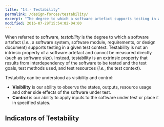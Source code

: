 ```yaml
---
title: "14.- Testability"
permalink: /design-forces/testability/
excerpt: "The degree to which a software artefact supports testing in a given test context."
modified: 2016-07-29T15:54:02-04:00
---
```


When referred to software, _testability_ is the degree to which a software artefact (_i.e._, a software system, software module, requirements, or design document) supports testing in a given test context. Testability is not an intrinsic property of a software artefact and cannot be measured directly (such as software size). Instead, testability is an extrinsic property that results from interdependency of the software to be tested and the test goals, test methods used, and test resources (_i.e._, the test context).

Testability can be understood as visibility and control:

 * **Visibility** is our ability to observe the states, outputs, resource usage and other side effects of the software under test.
 * **Control** is our ability to apply inputs to the software under test or place it in specified states.


## Indicators of Testability
